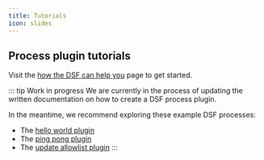 ```yaml
---
title: Tutorials
icon: slides
---
```


## Process plugin tutorials

Visit the [how the DSF can help you](../../../explore/concepts/README.md) page to get started.

::: tip Work in progress
We are currently in the process of updating the written documentation on how to create a DSF process plugin. 

In the meantime, we recommend exploring these example DSF processes:

- The [hello world plugin](https://github.com/datasharingframework/dsf-process-hello-world)
- The [ping pong plugin](https://github.com/datasharingframework/dsf-process-ping-pong)
- The [update allowlist plugin](https://github.com/datasharingframework/dsf-process-allow-list)
:::
